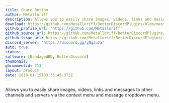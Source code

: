 ```yaml
---
title: Share Button
author: Metalloriff
description: Allows you to easily share images, videos, links and messages to other channels and servers via the context menu and message dropdown menu.
download: https://github.com/Metalloriff/BetterDiscordPlugins/blob/master/ShareButton.plugin.js
github_profile_url: 'https://github.com/Metalloriff'
github_source_url: https://github.com/Metalloriff/BetterDiscordPlugins/blob/master/ShareButton.plugin.js
github_issue_url: https://github.com/Metalloriff/BetterDiscordPlugins/issues/
discord_server: 'https://discord.gg/yNqzuJa'
auto: true
status:
software: [BandagedBD, BetterDiscord]
thumbnail:
ghcommentid: 713
layout: product
date: 2018-01-15T03:35:45.373Z
---
```

Allows you to easily share images, videos, links and messages to other channels and servers via the context menu and message dropdown menu.